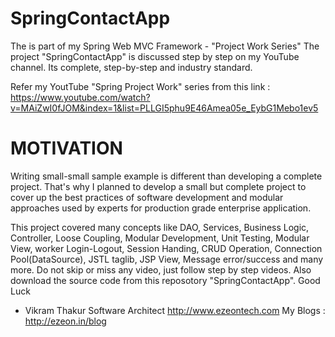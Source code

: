 # SpringContactApp
The is part of my Spring Web MVC Framework - "Project Work Series"
The project "SpringContactApp" is discussed step by step on my YouTube channel.
Its complete, step-by-step and industry standard.

Refer my YoutTube "Spring Project Work" series from this link : 
https://www.youtube.com/watch?v=MAiZwI0fJOM&index=1&list=PLLGI5phu9E46Amea05e_EybG1Mebo1ev5

# MOTIVATION
Writing small-small sample example is different than developing a complete project. 
That's why I planned to develop a small but complete project to cover up the best practices of software development and modular approaches used by experts for production grade enterprise application.

This project covered many concepts like DAO, Services, Business Logic, Controller, Loose Coupling, Modular Development, Unit Testing, Modular View, worker Login-Logout, Session Handing, CRUD Operation, Connection Pool(DataSource), JSTL taglib, JSP View, Message error/success and many more. Do not skip or miss any video, just follow step by step videos.
Also download the source code from this reposotory "SpringContactApp". 
Good Luck

- Vikram Thakur
Software Architect
http://www.ezeontech.com
My Blogs : http://ezeon.in/blog 
